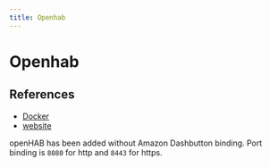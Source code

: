 ```yaml
---
title: Openhab
---
```

# Openhab
## References
- [Docker](https://hub.docker.com/r/openhab/openhab/)
- [website](https://www.openhab.org/)

openHAB has been added without Amazon Dashbutton binding. Port binding is `8080` for http and `8443` for https. 
